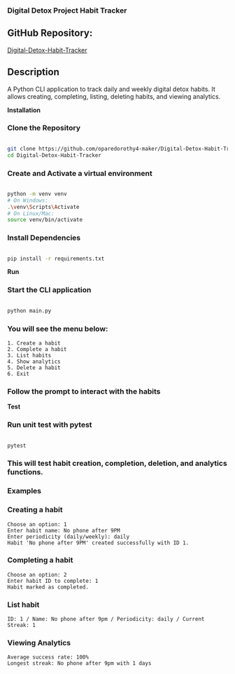
### Digital Detox Project Habit Tracker

## GitHub Repository:


[Digital-Detox-Habit-Tracker](https://github.com/oparedorothy4-maker/Digital-Detox-Habit-Tracker)



## Description
A Python CLI application to track daily and weekly digital detox habits.
It allows creating, completing, listing, deleting habits, and viewing analytics.





**Installation**

### Clone the Repository
```bash

git clone https://github.com/oparedorothy4-maker/Digital-Detox-Habit-Tracker
cd Digital-Detox-Habit-Tracker
```


### Create and Activate a virtual environment
   
```bash

python -m venv venv
# On Windows:
.\venv\Scripts\Activate
# On Linux/Mac:
source venv/bin/activate
```



### Install Dependencies
   
```bash

pip install -r requirements.txt
```



**Run**
### Start the CLI application

```bash

python main.py
```


### You will see the menu below:

```
1. Create a habit
2. Complete a habit
3. List habits
4. Show analytics
5. Delete a habit
6. Exit
```

### Follow the prompt to interact with the habits




**Test**
### Run unit test with pytest

```bash

pytest
```

### This will test habit creation, completion, deletion, and analytics functions.




### Examples

### Creating a habit

```
Choose an option: 1
Enter habit name: No phone after 9PM
Enter periodicity (daily/weekly): daily
Habit 'No phone after 9PM' created successfully with ID 1.
```


### Completing a habit
   
```
Choose an option: 2
Enter habit ID to complete: 1
Habit marked as completed.
```


### List habit

```
ID: 1 / Name: No phone after 9pm / Periodicity: daily / Current Streak: 1
```

### Viewing Analytics

```
Average success rate: 100%
Longest streak: No phone after 9pm with 1 days
```










